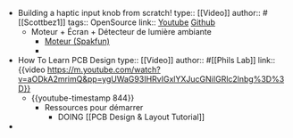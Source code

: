 - Building a haptic input knob from scratch!
  type:: [[Video]]
  author:: #[[Scottbez1]]
  tags:: OpenSource
  link:: [Youtube](https://m.youtube.com/watch?v=Q76dMggUH1M&pp=ygUdYnVpbGRpbmcgYW4gaGFwdGljIGlucHV0IGtub2I%3D) [Github](https://github.com/scottbez1/smartknob)
	- Moteur + Écran + Détecteur de lumière ambiante
		- [Moteur (Spakfun)](https://www.sparkfun.com/products/20441)
		-
- How To Learn PCB Design
  type:: [[Video]]
  author:: #[[Phils Lab]] 
  link:: {{video https://m.youtube.com/watch?v=aODkA2mrimQ&pp=ygUWaG93IHRvIGxlYXJucGNiIGRlc2lnbg%3D%3D}}
	- {{youtube-timestamp 844}}
		- Ressources pour démarrer
			- DOING [[PCB Design & Layout Tutorial]]
-